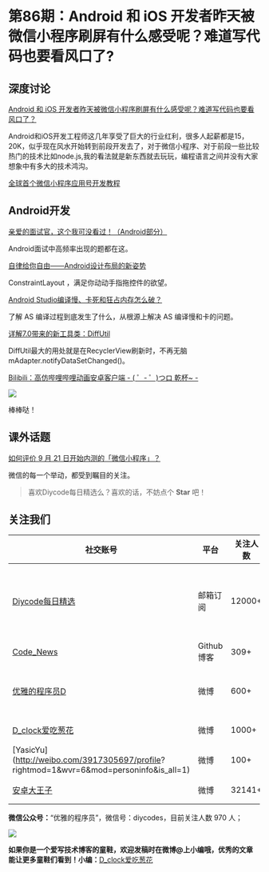 # 第86期：Android 和 iOS 开发者昨天被微信小程序刷屏有什么感受呢？难道写代码也要看风口了?

## 深度讨论

[Android 和 iOS 开发者昨天被微信小程序刷屏有什么感受呢？难道写代码也要看风口了？](http://www.diycode.cc/topics/310)

Android和iOS开发工程师这几年享受了巨大的行业红利，很多人起薪都是15，20K，似乎现在风水开始转到前段开发去了，对于微信小程序、对于前段一些比较热门的技术比如node.js,我的看法就是新东西就去玩玩，编程语言之间并没有大家想象中有多大的技术鸿沟。

[全球首个微信小程序应用号开发教程](http://www.diycode.cc/topics/306)

## Android开发

[亲爱的面试官，这个我可没看过！（Android部分）](http://www.jianshu.com/p/89f19d67b348)

Android面试中高频率出现的题都在这。

[自律给你自由——Android设计布局的新姿势](http://mp.weixin.qq.com/s?__biz=MzAxNzMxNzk5OQ==&mid=2649484731&idx=1&sn=0305af8d0519ea5c8e64d96a94a9c4f5&chksm=83f824bbb48fadadbef805b384330994d74fcf42747f9e61f962cf506aa33a6c0489581916ba&scene=1&srcid=0922ULc4F2XKVqWOxL1V1WRt#rd)

ConstraintLayout ，满足你动动手指拖控件的欲望。

[Android Studio编译慢、卡死和狂占内存怎么破？](https://www.zhihu.com/question/27953288/answer/118031242)

了解 AS 编译过程到底发生了什么，从根源上解决 AS 编译慢和卡的问题。

[详解7.0带来的新工具类：DiffUtil](http://blog.csdn.net/zxt0601/article/details/52562770)

DiffUtil最大的用处就是在RecyclerView刷新时，不再无脑mAdapter.notifyDataSetChanged()。 

[Bilibili：高仿哔哩哔哩动画安卓客户端 - ( ゜- ゜)つロ 乾杯~ - ](https://github.com/HotBitmapGG/bilibili)

![](https://github.com/HotBitmapGG/bilibili/raw/OhMyBiliBili/art/01.png)

棒棒哒！

## 课外话题

[如何评价 9 月 21 日开始内测的「微信小程序」？](https://www.zhihu.com/question/50874500)

微信的每一个举动，都受到瞩目的关注。

> 喜欢Diycode每日精选么？喜欢的话，不妨点个 **Star** 吧！

## 关注我们

| 社交账号  |  平台  | 关注人数 | 说明 |
| -------- | -------- | -------- | -------- |
| [Diycode每日精选](http://list.qq.com/cgi-bin/qf_invite?id=d469993d2c888e971c0fbb2309c4d84256968386b126b967)|   邮箱订阅  | 12000+ | 每日分享一次Android、iOS、Swfit技术干货  |
| [Code_News](https://github.com/DiyCodes/code_news) |    Github博客  |309+ | 每日邮件推送列表  |
| [优雅的程序员D](http://weibo.com/u/5891258264) |   微博  | 600+ | 官方微博，每日分享开源信息  |
| [D_clock爱吃葱花](http://weibo.com/u/2480694892)  |   微博  | 1000+ | 日报发起人  |
|[YasicYu](http://weibo.com/3917305697/profile? rightmod=1&wvr=6&mod=personinfo&is_all=1)  |   微博  | 100+ | 日报发起人  |
|[安卓大王子](http://weibo.com/apkbus/)   |   微博  | 32141+ | 日报发起人  |



**微信公众号：**“优雅的程序员”，微信号：diycodes，目前关注人数 970 人；

![](http://upload-images.jianshu.io/upload_images/1846413-b42abfa70f909099.jpg?imageMogr2/auto-orient/strip%7CimageView2/2/w/1240)

**如果你是一个爱写技术博客的童鞋，欢迎发稿时在微博@上小编哦，优秀的文章能让更多童鞋们看到！小编：**[D_clock爱吃葱花](http://weibo.com/2480694892/profile?rightmod=1&wvr=6&mod=personinfo&is_all=1)
